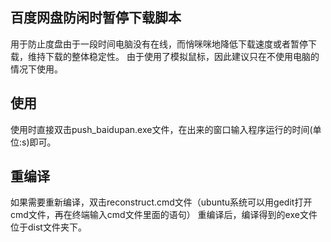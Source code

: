 ## 百度网盘防闲时暂停下载脚本
用于防止度盘由于一段时间电脑没有在线，而悄咪咪地降低下载速度或者暂停下载，维持下载的整体稳定性。
由于使用了模拟鼠标，因此建议只在不使用电脑的情况下使用。

## 使用
使用时直接双击push_baidupan.exe文件，在出来的窗口输入程序运行的时间(单位:s)即可。

## 重编译
如果需要重新编译，双击reconstruct.cmd文件（ubuntu系统可以用gedit打开cmd文件，再在终端输入cmd文件里面的语句）
重编译后，编译得到的exe文件位于dist文件夹下。

